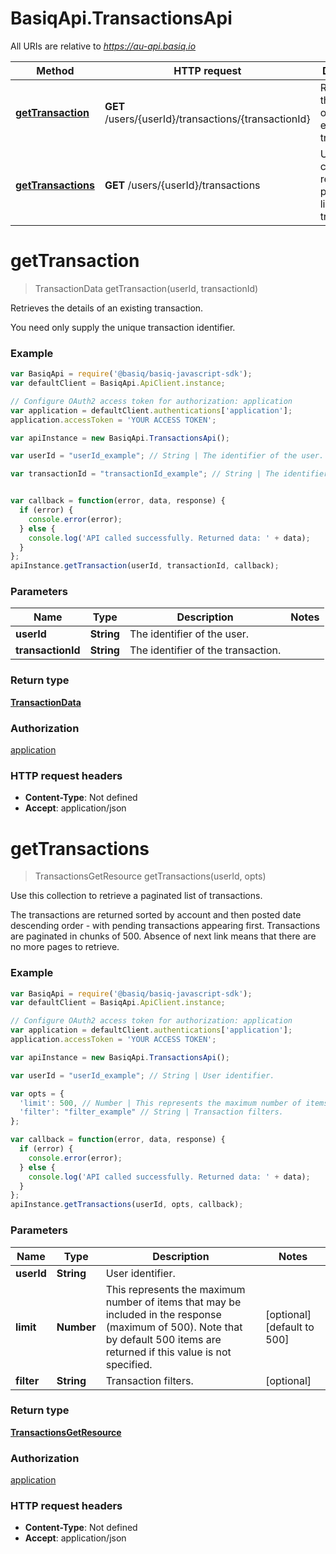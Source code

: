 # BasiqApi.TransactionsApi

All URIs are relative to *https://au-api.basiq.io*

Method | HTTP request | Description
------------- | ------------- | -------------
[**getTransaction**](TransactionsApi.md#getTransaction) | **GET** /users/{userId}/transactions/{transactionId} | Retrieves the details of an existing transaction.
[**getTransactions**](TransactionsApi.md#getTransactions) | **GET** /users/{userId}/transactions | Use this collection to retrieve a paginated list of transactions.


<a name="getTransaction"></a>
# **getTransaction**
> TransactionData getTransaction(userId, transactionId)

Retrieves the details of an existing transaction.

You need only supply the unique transaction identifier.

### Example
```javascript
var BasiqApi = require('@basiq/basiq-javascript-sdk');
var defaultClient = BasiqApi.ApiClient.instance;

// Configure OAuth2 access token for authorization: application
var application = defaultClient.authentications['application'];
application.accessToken = 'YOUR ACCESS TOKEN';

var apiInstance = new BasiqApi.TransactionsApi();

var userId = "userId_example"; // String | The identifier of the user.

var transactionId = "transactionId_example"; // String | The identifier of the transaction.


var callback = function(error, data, response) {
  if (error) {
    console.error(error);
  } else {
    console.log('API called successfully. Returned data: ' + data);
  }
};
apiInstance.getTransaction(userId, transactionId, callback);
```

### Parameters

Name | Type | Description  | Notes
------------- | ------------- | ------------- | -------------
 **userId** | **String**| The identifier of the user. | 
 **transactionId** | **String**| The identifier of the transaction. | 

### Return type

[**TransactionData**](TransactionData.md)

### Authorization

[application](../README.md#application)

### HTTP request headers

 - **Content-Type**: Not defined
 - **Accept**: application/json

<a name="getTransactions"></a>
# **getTransactions**
> TransactionsGetResource getTransactions(userId, opts)

Use this collection to retrieve a paginated list of transactions.

The transactions are returned sorted by account and then posted date descending order - with pending transactions appearing first. Transactions are paginated in chunks of 500. Absence of next link means that there are no more pages to retrieve.

### Example
```javascript
var BasiqApi = require('@basiq/basiq-javascript-sdk');
var defaultClient = BasiqApi.ApiClient.instance;

// Configure OAuth2 access token for authorization: application
var application = defaultClient.authentications['application'];
application.accessToken = 'YOUR ACCESS TOKEN';

var apiInstance = new BasiqApi.TransactionsApi();

var userId = "userId_example"; // String | User identifier.

var opts = { 
  'limit': 500, // Number | This represents the maximum number of items that may be included in the response (maximum of 500). Note that by default 500 items are returned if this value is not specified.
  'filter': "filter_example" // String | Transaction filters.
};

var callback = function(error, data, response) {
  if (error) {
    console.error(error);
  } else {
    console.log('API called successfully. Returned data: ' + data);
  }
};
apiInstance.getTransactions(userId, opts, callback);
```

### Parameters

Name | Type | Description  | Notes
------------- | ------------- | ------------- | -------------
 **userId** | **String**| User identifier. | 
 **limit** | **Number**| This represents the maximum number of items that may be included in the response (maximum of 500). Note that by default 500 items are returned if this value is not specified. | [optional] [default to 500]
 **filter** | **String**| Transaction filters. | [optional] 

### Return type

[**TransactionsGetResource**](TransactionsGetResource.md)

### Authorization

[application](../README.md#application)

### HTTP request headers

 - **Content-Type**: Not defined
 - **Accept**: application/json

